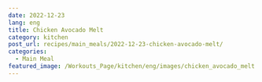 ```yaml
---
date: 2022-12-23
lang: eng
title: Chicken Avocado Melt
category: kitchen
post_url: recipes/main_meals/2022-12-23-chicken-avocado-melt/
categories:
  - Main Meal
featured_image: /Workouts_Page/kitchen/eng/images/chicken_avocado_melt.png
---
```


<!-- ![Meals](/treat-jekyll-template/images/chicken_avocado_melt.png) -->

